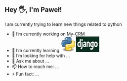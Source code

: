 ## Hey 🖐, I'm Paweł!


I am currently trying to learn new things related to python



- 🔭 I’m currently working on [My-CRM](https://github.com/Pawelooo/My-CRM)
- 🌱 I’m currently learning <img src="Python.svg.png" alt="drawing" width="50px" height="50px"/><img src="django2.png" alt="drawing" width="75px" height="50px"/>
- 🤔 I’m looking for help with ...
- 💬 Ask me about ...
- 📫 How to reach me: ...
- ⚡ Fun fact: ...

